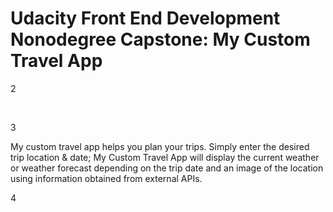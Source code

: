 # Udacity Front End Development Nonodegree Capstone: My Custom Travel App

2

​

3

My custom travel app helps you plan your trips. Simply enter the desired trip location &amp; date; My Custom Travel App will display the current weather or weather forecast depending on the trip date and an image of the location using information obtained from external APIs.

4

​
